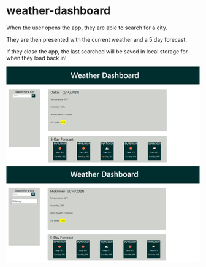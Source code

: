 # weather-dashboard


When the user opens the app, they are able to search for a city.

They are then presented with the current weather and a 5 day forecast.

If they close the app, the last searched will be saved in local storage for when they load back in!


![Alt text](img.PNG?raw=true "Title")
![Alt text](img2.PNG?raw=true "Title")
